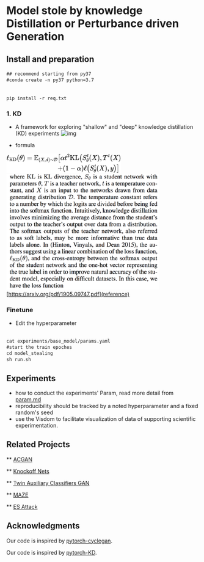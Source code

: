 # Model stole by knowledge Distillation or Perturbance driven Generation 

## Install and preparation 
```
## recommend starting from py37
#conda create -n py37 python=3.7 


pip install -r req.txt
```


### 1. KD
*  A framework for exploring "shallow" and "deep" knowledge distillation (KD) experiments
![img](https://intellabs.github.io/distiller/imgs/knowledge_distillation.png)

* formula 

[<img src="./papers/kd/kd_loss_func.png" width="300" height="50" />]()
[<img src="./papers/kd/kd_loss_func_text.png" width="400" height="35%" />]()
[https://arxiv.org/pdf/1905.09747.pdf](reference)
### Finetune

*  Edit the hyperparameter
 
```

cat experiments/base_model/params.yaml  
#start the train epoches 
cd model_stealing
sh run.sh 

```















## Experiments
* how to conduct the experiments' Param, read more detail from [param.md](./param.md)
* reproducibility should be tracked by a noted hyperparameter and a fixed random's seed  
* use the Visdom to facilitate visualization of data of supporting scientific experimentation. 




## Related Projects
** [ACGAN](https://arxiv.org/abs/1610.09585)

** [Knockoff Nets](https://openaccess.thecvf.com/content_CVPR_2019/papers/Orekondy_Knockoff_Nets_Stealing_Functionality_of_Black-Box_Models_CVPR_2019_paper.pdf) 

** [Twin Auxiliary Classifiers GAN](https://papers.nips.cc/paper/2019/file/4ea06fbc83cdd0a06020c35d50e1e89a-Paper.pdf)

** [MAZE](https://arxiv.org/pdf/2005.03161.pdf) 

** [ES Attack](https://arxiv.org/abs/2009.09560) 





## Acknowledgments


Our code is inspired by [pytorch-cyclegan](https://github.com/junyanz/pytorch-CycleGAN-and-pix2pix).
 

Our code is inspired by [pytorch-KD](https://github.com/peterliht/knowledge-distillation-pytorch).



